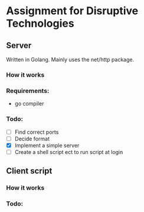 # Assignment for Disruptive Technologies
## Server
Written in Golang. Mainly uses the net/http package. 

### How it works


### Requirements:
 - go compiler

### Todo:
 - [ ] Find correct ports
 - [ ] Decide format
 - [x] Implement a simple server
 - [ ] Create a shell script ect to run script at login  

## Client script

### How it works

### Todo:
